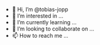 - 👋 Hi, I’m @tobias-jopp
- 👀 I’m interested in ...
- 🌱 I’m currently learning ...
- 💞️ I’m looking to collaborate on ...
- 📫 How to reach me ...

<!---
tobias-jopp/tobias-jopp is a ✨ special ✨ repository because its `README.md` (this file) appears on your GitHub profile.
You can click the Preview link to take a look at your changes.
--->
